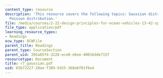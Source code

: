 ```yaml
---
content_type: resource
description: 'This resource covers the following topics: Gaussian distribution, and
  Poisson distribution.'
file: /media/courses/2-22-design-principles-for-ocean-vehicles-13-42-spring-2005/65b7222728aef3895d25368a6f01f6e4_r7_gaussian.pdf
file_type: application/pdf
learning_resource_types:
- Readings
ocw_type: OCWFile
parent_title: Readings
parent_type: CourseSection
parent_uid: 205a85f4-3228-ece0-e6ee-40016dde715f
resourcetype: Document
title: r7_gaussian.pdf
uid: 65b72227-28ae-f389-5d25-368a6f01f6e4
---
```

